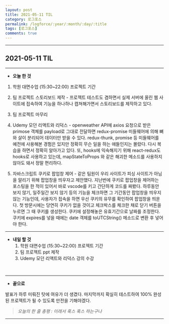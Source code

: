 ```yaml
---
layout: post
title: 2021-05-11 TIL
category: 로그포스
permalink: /logforce/:year/:month/:day/:title
tags: [로그포스]
comments: true
---
```


---

## 2021-05-11 TIL

---

- **오늘 한 것**

1. 학원 대면수업 (15:30~22:00) 프로젝트 기간

2. 팀 프로젝트 스토리보드 제작 - 프로젝트 테스트도 겸하면서 실제 서버에 올린 웹 사이트에 접속하여 기능을 하나하나 캡쳐해가면서 스토리보드를 제작하고 있다.

3. 팀 프로젝트 마무리

4. Udemy 모던 리액트와 리덕스 - openweather API에 axios 요청으로 받은 primose 객체를 payload로 그대로 전달하면 redux-promise 미들웨어에 의해 뼈와 살이 분리되어 데이터만 받을 수 있다. redux-thunk, promise 등 미들웨어를 예전에 사용해본 경험은 있지만 정확히 무슨 일을 하는 애들인지는 몰랐다. 다시 복습을 하면서 정확히 알아가고 있다. 또, hooks에 익숙해지기 위해 react-redux도 hooks로 사용하고 있는데, mapStateToProps 와 같은 해괴한 메소드를 사용하지 않아도 돼서 정말 편리하다.

5. 자바스크립트 쿠키로 팝업창 제어 - 같은 팀원이 우리 사이트가 피싱 사이트가 아님을 알리기 위해 팝업창을 띄우자고 제안했다. 지난번에 쿠키로 팝업창을 제어하는 포스팅을 한 적이 있어서 바로 vscode를 키고 간단하게 코드를 짜봤다. 하루동안 보지 않기, 일주일간 보지 않기 등의 기능을 체크하면 그 기간동안 팝업창을 띄우지 않는 기능인데, 사용자가 접속을 하면 우선 쿠키의 유무를 확인하여 팝업창을 띄운다. 첫 방문시에는 당연히 쿠키가 없을 것이고 체크박스를 체크한 채로 닫기 버튼을 누르면 그 때 쿠키를 생성한다. 쿠키에 설정해놓은 유효기간으로 날짜를 조정한다. 쿠키에 expires를 넣을 때에는 date 객체를 toUTCString() 메소드로 변환 후 넣어야 한다.

---

- **내일 할 것**
  1. 학원 대면수업 (15:30~22:00) 프로젝트 기간
  2. 팀 프로젝트 ppt 제작
  3. Udemy 모던 리액트와 리덕스 강의 수강

<br>

---

- **끝으로**

발표가 하루 미뤄진 탓에 여유가 더 생겼다. 마지막까지 확실히 테스트하여 100% 완성된 프로젝트가 될 수 있도록 만전을 기해야겠다.

> _오늘의 한 줄 총평 : 이래서 훅스 훅스 하는구나_

---
